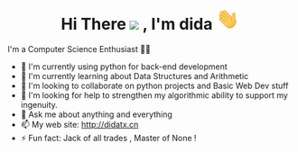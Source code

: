
<h1 align="Center">  Hi There <img src="https://media.giphy.com/media/WUlplcMpOCEmTGBtBW/giphy.gif" width="40px"> , I'm dida <img src="https://raw.githubusercontent.com/ABSphreak/ABSphreak/master/gifs/Hi.gif" width="40px" /> </h1>
<p align="left"> </p>

I'm a Computer Science Enthusiast  👨‍💻

- 🔭 I'm currently using python for back-end development
- 🌱 I'm currently learning about Data Structures and Arithmetic
- 👯 I'm looking to collaborate on python projects and Basic Web Dev stuff
- 🤔 I'm looking for help to strengthen my algorithmic ability to support my ingenuity.
- 💬 Ask me about anything and everything 
- 📫 My web site: http://didatx.cn 
- ⚡ Fun fact: Jack of all trades , Master of None ! 

